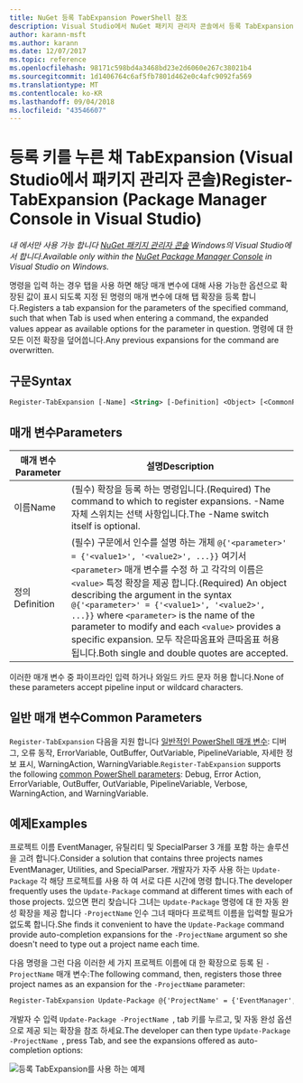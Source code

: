 ```yaml
---
title: NuGet 등록 TabExpansion PowerShell 참조
description: Visual Studio에서 NuGet 패키지 관리자 콘솔에서 등록 TabExpansion PowerShell 명령에 대 한 참조입니다.
author: karann-msft
ms.author: karann
ms.date: 12/07/2017
ms.topic: reference
ms.openlocfilehash: 98171c598bd4a3468bd23e2d6060e267c38021b4
ms.sourcegitcommit: 1d1406764c6af5fb7801d462e0c4afc9092fa569
ms.translationtype: MT
ms.contentlocale: ko-KR
ms.lasthandoff: 09/04/2018
ms.locfileid: "43546607"
---
```

# <a name="register-tabexpansion-package-manager-console-in-visual-studio"></a><span data-ttu-id="83583-103">등록 키를 누른 채 TabExpansion (Visual Studio에서 패키지 관리자 콘솔)</span><span class="sxs-lookup"><span data-stu-id="83583-103">Register-TabExpansion (Package Manager Console in Visual Studio)</span></span>

<span data-ttu-id="83583-104">*내 에서만 사용 가능 합니다 [NuGet 패키지 관리자 콘솔](package-manager-console.md) Windows의 Visual Studio에서 합니다.*</span><span class="sxs-lookup"><span data-stu-id="83583-104">*Available only within the [NuGet Package Manager Console](package-manager-console.md) in Visual Studio on Windows.*</span></span>

<span data-ttu-id="83583-105">명령을 입력 하는 경우 탭을 사용 하면 해당 매개 변수에 대해 사용 가능한 옵션으로 확장된 값이 표시 되도록 지정 된 명령의 매개 변수에 대해 탭 확장을 등록 합니다.</span><span class="sxs-lookup"><span data-stu-id="83583-105">Registers a tab expansion for the parameters of the specified command, such that when Tab is used when entering a command, the expanded values appear as available options for the parameter in question.</span></span> <span data-ttu-id="83583-106">명령에 대 한 모든 이전 확장을 덮어씁니다.</span><span class="sxs-lookup"><span data-stu-id="83583-106">Any previous expansions for the command are overwritten.</span></span>

## <a name="syntax"></a><span data-ttu-id="83583-107">구문</span><span class="sxs-lookup"><span data-stu-id="83583-107">Syntax</span></span>

```ps
Register-TabExpansion [-Name] <String> [-Definition] <Object> [<CommonParameters>]
```

## <a name="parameters"></a><span data-ttu-id="83583-108">매개 변수</span><span class="sxs-lookup"><span data-stu-id="83583-108">Parameters</span></span>

| <span data-ttu-id="83583-109">매개 변수</span><span class="sxs-lookup"><span data-stu-id="83583-109">Parameter</span></span> | <span data-ttu-id="83583-110">설명</span><span class="sxs-lookup"><span data-stu-id="83583-110">Description</span></span> |
| --- | --- |
| <span data-ttu-id="83583-111">이름</span><span class="sxs-lookup"><span data-stu-id="83583-111">Name</span></span> | <span data-ttu-id="83583-112">(필수) 확장을 등록 하는 명령입니다.</span><span class="sxs-lookup"><span data-stu-id="83583-112">(Required) The command to which to register expansions.</span></span> <span data-ttu-id="83583-113">-Name 자체 스위치는 선택 사항입니다.</span><span class="sxs-lookup"><span data-stu-id="83583-113">The -Name switch itself is optional.</span></span> |
| <span data-ttu-id="83583-114">정의</span><span class="sxs-lookup"><span data-stu-id="83583-114">Definition</span></span> | <span data-ttu-id="83583-115">(필수) 구문에서 인수를 설명 하는 개체 `@{'<parameter>' = {'<value1>', '<value2>', ...}}` 여기서 `<parameter>` 매개 변수를 수정 하 고 각각의 이름은 `<value>` 특정 확장을 제공 합니다.</span><span class="sxs-lookup"><span data-stu-id="83583-115">(Required) An object describing the argument in the syntax `@{'<parameter>' = {'<value1>', '<value2>', ...}}` where `<parameter>` is the name of the parameter to modify and each `<value>` provides a specific expansion.</span></span> <span data-ttu-id="83583-116">모두 작은따옴표와 큰따옴표 허용 됩니다.</span><span class="sxs-lookup"><span data-stu-id="83583-116">Both single and double quotes are accepted.</span></span> |

<span data-ttu-id="83583-117">이러한 매개 변수 중 파이프라인 입력 하거나 와일드 카드 문자 허용 합니다.</span><span class="sxs-lookup"><span data-stu-id="83583-117">None of these parameters accept pipeline input or wildcard characters.</span></span>

## <a name="common-parameters"></a><span data-ttu-id="83583-118">일반 매개 변수</span><span class="sxs-lookup"><span data-stu-id="83583-118">Common Parameters</span></span>

<span data-ttu-id="83583-119">`Register-TabExpansion` 다음을 지원 합니다 [일반적인 PowerShell 매개 변수](http://go.microsoft.com/fwlink/?LinkID=113216): 디버그, 오류 동작, ErrorVariable, OutBuffer, OutVariable, PipelineVariable, 자세한 정보 표시, WarningAction, WarningVariable.</span><span class="sxs-lookup"><span data-stu-id="83583-119">`Register-TabExpansion` supports the following [common PowerShell parameters](http://go.microsoft.com/fwlink/?LinkID=113216): Debug, Error Action, ErrorVariable, OutBuffer, OutVariable, PipelineVariable, Verbose, WarningAction, and WarningVariable.</span></span>

## <a name="examples"></a><span data-ttu-id="83583-120">예제</span><span class="sxs-lookup"><span data-stu-id="83583-120">Examples</span></span>

<span data-ttu-id="83583-121">프로젝트 이름 EventManager, 유틸리티 및 SpecialParser 3 개를 포함 하는 솔루션을 고려 합니다.</span><span class="sxs-lookup"><span data-stu-id="83583-121">Consider a solution that contains three projects names EventManager, Utilities, and SpecialParser.</span></span> <span data-ttu-id="83583-122">개발자가 자주 사용 하는 `Update-Package` 각 해당 프로젝트를 사용 하 여 서로 다른 시간에 명령 합니다.</span><span class="sxs-lookup"><span data-stu-id="83583-122">The developer frequently uses the `Update-Package` command at different times with each of those projects.</span></span> <span data-ttu-id="83583-123">있으면 편리 찾습니다 그녀는 `Update-Package` 명령에 대 한 자동 완성 확장을 제공 합니다 `-ProjectName` 인수 그녀 때마다 프로젝트 이름을 입력할 필요가 없도록 합니다.</span><span class="sxs-lookup"><span data-stu-id="83583-123">She finds it convenient to have the `Update-Package` command provide auto-completion expansions for the `-ProjectName` argument so she doesn't need to type out a project name each time.</span></span> 

<span data-ttu-id="83583-124">다음 명령을 그런 다음 이러한 세 가지 프로젝트 이름에 대 한 확장으로 등록 된 `-ProjectName` 매개 변수:</span><span class="sxs-lookup"><span data-stu-id="83583-124">The following command, then, registers those three project names as an expansion for the `-ProjectName` parameter:</span></span>

```ps
Register-TabExpansion Update-Package @{'ProjectName' = {'EventManager', 'Utilities', 'SpecialParser'}}    
```

<span data-ttu-id="83583-125">개발자 수 입력 `Update-Package -ProjectName `, tab 키를 누르고, 및 자동 완성 옵션으로 제공 되는 확장을 참조 하세요.</span><span class="sxs-lookup"><span data-stu-id="83583-125">The developer can then type `Update-Package -ProjectName `, press Tab, and see the expansions offered as auto-completion options:</span></span>

![등록 TabExpansion를 사용 하는 예제](media/Register-TabExpansion-Example.png)
